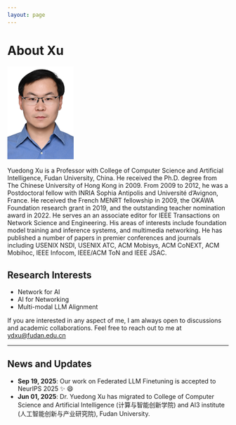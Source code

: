 ```yaml
---
layout: page
---
```


# About Xu

<img src="images/prof_pic.jpg" class="floatpic" style="width: 30%; height: auto;">

Yuedong Xu is a Professor with College of Computer Science and Artificial Intelligence, Fudan University, China. He received the Ph.D. degree from The Chinese University of Hong Kong in 2009. From 2009 to 2012, he was a Postdoctoral fellow with INRIA Sophia Antipolis and Université d’Avignon, France. He received the French MENRT fellowship in 2009, the OKAWA Foundation research grant in 2019, and the outstanding teacher nomination award in 2022. He serves an an associate editor for IEEE Transactions on Network Science and Engineering. His areas of interests include foundation model training and inference systems, and multimedia networking. He has published a number of papers in premier conferences and journals including USENIX NSDI, USENIX ATC, ACM Mobisys, ACM CoNEXT, ACM Mobihoc, IEEE Infocom, IEEE/ACM ToN and IEEE JSAC.

## Research Interests
- Network for AI
- AI for Networking
- Multi-modal LLM Alignment

If you are interested in any aspect of me, I am always open to discussions and academic collaborations. Feel free to reach out to me at ydxu@fudan.edu.cn

---

## News and Updates

- **Sep 19, 2025**: Our work on Federated LLM Finetuning is accepted to NeurIPS 2025 :sparkles: :smile:
- **Jun 01, 2025**:	Dr. Yuedong Xu has migrated to College of Computer Science and Artificial Intelligence (计算与智能创新学院) and AI3 institute (人工智能创新与产业研究院), Fudan University.

<br>

